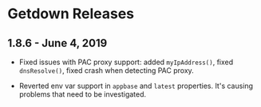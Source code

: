 # Getdown Releases

## 1.8.6 - June 4, 2019

* Fixed issues with PAC proxy support: added `myIpAddress()`, fixed `dnsResolve()`, fixed crash
  when detecting PAC proxy.

* Reverted env var support in `appbase` and `latest` properties. It's causing problems that need to
  be investigated.
